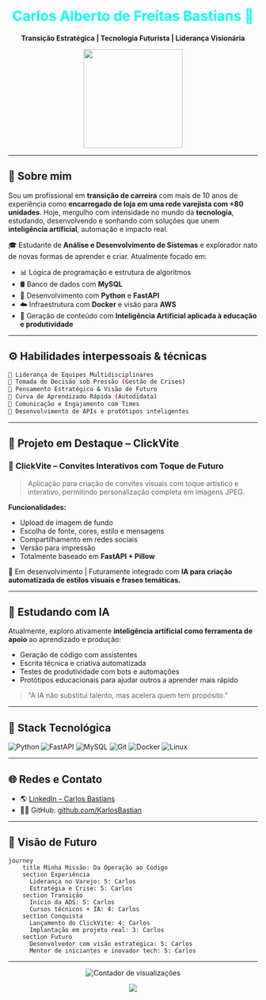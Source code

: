 
<!-- HEADER -->
<h1 align="center" style="color:#00fff7">Carlos Alberto de Freitas Bastians 🚀</h1>
<p align="center"><strong>Transição Estratégica | Tecnologia Futurista | Liderança Visionária</strong></p>
<p align="center">
  <img src="https://media.giphy.com/media/qgQUggAC3Pfv687qPC/giphy.gif" width="200" />
</p>

---

## 🌌 Sobre mim

Sou um profissional em **transição de carreira** com mais de 10 anos de experiência como **encarregado de loja em uma rede varejista com +80 unidades**. Hoje, mergulho com intensidade no mundo da **tecnologia**, estudando, desenvolvendo e sonhando com soluções que unem **inteligência artificial**, automação e impacto real.

🎓 Estudante de **Análise e Desenvolvimento de Sistemas** e explorador nato de novas formas de aprender e criar. Atualmente focado em:

- 📊 Lógica de programação e estrutura de algoritmos
- 🛢️ Banco de dados com **MySQL**
- 🤖 Desenvolvimento com **Python** e **FastAPI**
- ☁️ Infraestrutura com **Docker** e visão para **AWS**
- 🧠 Geração de conteúdo com **Inteligência Artificial aplicada à educação e produtividade**

---

## ⚙️ Habilidades interpessoais & técnicas

```bash
🔹 Liderança de Equipes Multidisciplinares
🔹 Tomada de Decisão sob Pressão (Gestão de Crises)
🔹 Pensamento Estratégico & Visão de Futuro
🔹 Curva de Aprendizado Rápida (Autodidata)
🔹 Comunicação e Engajamento com Times
🔹 Desenvolvimento de APIs e protótipos inteligentes
```

---

## 🧪 Projeto em Destaque – ClickVite

### 🎉 ClickVite – Convites Interativos com Toque de Futuro

> Aplicação para criação de convites visuais com toque artístico e interativo, permitindo personalização completa em imagens JPEG.

**Funcionalidades:**
- Upload de imagem de fundo
- Escolha de fonte, cores, estilo e mensagens
- Compartilhamento em redes sociais
- Versão para impressão
- Totalmente baseado em **FastAPI + Pillow**

📍 Em desenvolvimento | Futuramente integrado com **IA para criação automatizada de estilos visuais e frases temáticas.**

---

## 🧠 Estudando com IA

Atualmente, exploro ativamente **inteligência artificial como ferramenta de apoio** ao aprendizado e produção:

- Geração de código com assistentes
- Escrita técnica e criativa automatizada
- Testes de produtividade com bots e automações
- Protótipos educacionais para ajudar outros a aprender mais rápido

> "A IA não substitui talento, mas acelera quem tem propósito."

---

## 🧬 Stack Tecnológica

![Python](https://img.shields.io/badge/Python-3.11-blue?logo=python)
![FastAPI](https://img.shields.io/badge/FastAPI-00C7B7?logo=fastapi)
![MySQL](https://img.shields.io/badge/MySQL-4479A1?logo=mysql)
![Git](https://img.shields.io/badge/Git-F05032?logo=git)
![Docker](https://img.shields.io/badge/Docker-2496ED?logo=docker)
![Linux](https://img.shields.io/badge/Linux-000000?logo=linux)

---

## 🌐 Redes e Contato

- 🌎 [LinkedIn – Carlos Bastians](https://www.linkedin.com/in/carlos-bastians-b807b0362)
- 👨‍💻 GitHub: [github.com/KarlosBastian](https://github.com/KarlosBastian)

---

## 🎯 Visão de Futuro

```mermaid
journey
    title Minha Missão: Da Operação ao Código
    section Experiência
      Liderança no Varejo: 5: Carlos
      Estratégia e Crise: 5: Carlos
    section Transição
      Início da ADS: 5: Carlos
      Cursos técnicos + IA: 4: Carlos
    section Conquista
      Lançamento do ClickVite: 4: Carlos
      Implantação em projeto real: 3: Carlos
    section Futuro
      Desenvolvedor com visão estratégica: 5: Carlos
      Mentor de iniciantes e inovador tech: 5: Carlos
```

---

<p align="center">
  <img src="https://komarev.com/ghpvc/?username=KarlosBastian&label=Profile+Views&color=29F1C3&style=flat" alt="Contador de visualizações"/>
</p>

<p align="center">
  <img src="https://readme-typing-svg.herokuapp.com?color=29F1C3&lines=Explorando+Ideias+Futuristas;Construindo+com+Propósito;Tecnologia+com+Alma+Humana" />
</p>
